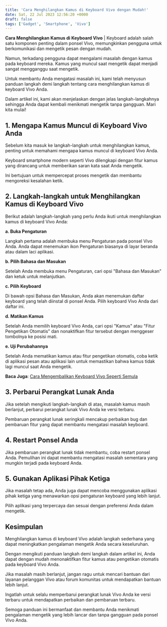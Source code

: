 ```yaml
---
title: 'Cara Menghilangkan Kamus di Keyboard Vivo dengan Mudah!'
date: Sat, 22 Jul 2023 12:56:20 +0000
draft: false
tags: ['Gadget', 'Smartphone', 'Vivo']
---
```


**Cara Menghilangkan Kamus di Keyboard Vivo** | Keyboard adalah salah satu komponen penting dalam ponsel Vivo, memungkinkan pengguna untuk berkomunikasi dan mengetik pesan dengan mudah.

Namun, terkadang pengguna dapat mengalami masalah dengan kamus pada keyboard mereka. Kamus yang muncul saat mengetik dapat menjadi sangat mengganggu saat mengetik.

Untuk membantu Anda mengatasi masalah ini, kami telah menyusun panduan langkah demi langkah tentang cara menghilangkan kamus di keyboard Vivo Anda.

Dalam artikel ini, kami akan menjelaskan dengan jelas langkah-langkahnya sehingga Anda dapat kembali menikmati mengetik tanpa gangguan. Mari kita mulai!

**1\. Mengapa Kamus Muncul di Keyboard Vivo Anda**
--------------------------------------------------

Sebelum kita masuk ke langkah-langkah untuk menghilangkan kamus, penting untuk memahami mengapa kamus muncul di keyboard Vivo Anda.

Keyboard smartphone modern seperti Vivo dilengkapi dengan fitur kamus yang dirancang untuk memberikan saran kata saat Anda mengetik.

Ini bertujuan untuk mempercepat proses mengetik dan membantu mengoreksi kesalahan ketik.

**2\. Langkah-langkah untuk Menghilangkan Kamus di Keyboard Vivo**
------------------------------------------------------------------

Berikut adalah langkah-langkah yang perlu Anda ikuti untuk menghilangkan kamus di keyboard Vivo Anda:

**a. Buka Pengaturan**

Langkah pertama adalah membuka menu Pengaturan pada ponsel Vivo Anda. Anda dapat menemukan ikon Pengaturan biasanya di layar beranda atau dalam laci aplikasi.

**b. Pilih Bahasa dan Masukan**

Setelah Anda membuka menu Pengaturan, cari opsi "Bahasa dan Masukan" dan ketuk untuk melanjutkan.

**c. Pilih Keyboard**

Di bawah opsi Bahasa dan Masukan, Anda akan menemukan daftar keyboard yang telah diinstal di ponsel Anda. Pilih keyboard Vivo Anda dari daftar ini.

**d. Matikan Kamus**

Setelah Anda memilih keyboard Vivo Anda, cari opsi "Kamus" atau "Fitur Pengetikan Otomatis" dan nonaktifkan fitur tersebut dengan menggeser tombolnya ke posisi mati.

**e. Uji Perubahannya**

Setelah Anda mematikan kamus atau fitur pengetikan otomatis, coba ketik di aplikasi pesan atau aplikasi lain untuk memastikan bahwa kamus tidak lagi muncul saat Anda mengetik.

**Baca Juga**: [Cara Mengembalikan Keyboard Vivo Seperti Semula](https://blog.ajiekusumadhany.com/cara-mengembalikan-keyboard-vivo-seperti-semula/)

**3\. Perbarui Perangkat Lunak Anda**
-------------------------------------

Jika setelah mengikuti langkah-langkah di atas, masalah kamus masih berlanjut, perbarui perangkat lunak Vivo Anda ke versi terbaru.

Pembaruan perangkat lunak seringkali mencakup perbaikan bug dan pembaruan fitur yang dapat membantu mengatasi masalah keyboard.

**4\. Restart Ponsel Anda**
---------------------------

Jika pembaruan perangkat lunak tidak membantu, coba restart ponsel Anda. Pemulihan ini dapat membantu mengatasi masalah sementara yang mungkin terjadi pada keyboard Anda.

**5\. Gunakan Aplikasi Pihak Ketiga**
-------------------------------------

Jika masalah tetap ada, Anda juga dapat mencoba menggunakan aplikasi pihak ketiga yang menawarkan opsi pengaturan keyboard yang lebih lanjut.

Pilih aplikasi yang terpercaya dan sesuai dengan preferensi Anda dalam mengetik.

**Kesimpulan**
--------------

Menghilangkan kamus di keyboard Vivo adalah langkah sederhana yang dapat meningkatkan pengalaman mengetik Anda secara keseluruhan.

Dengan mengikuti panduan langkah demi langkah dalam artikel ini, Anda dapat dengan mudah menonaktifkan fitur kamus atau pengetikan otomatis pada keyboard Vivo Anda.

Jika masalah masih berlanjut, jangan ragu untuk mencari bantuan dari layanan pelanggan Vivo atau forum komunitas untuk mendapatkan bantuan lebih lanjut.

Ingatlah untuk selalu memperbarui perangkat lunak Vivo Anda ke versi terbaru untuk mendapatkan perbaikan dan pembaruan terbaru.

Semoga panduan ini bermanfaat dan membantu Anda menikmati pengalaman mengetik yang lebih lancar dan tanpa gangguan pada ponsel Vivo Anda.